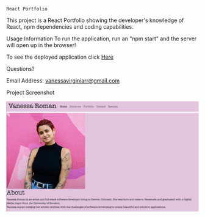     React Portfolio

This project is a React Portfolio showing the developer's knowledge of React, npm dependencies and coding capabilities.

Usage Information
To run the application, run an "npm start" and the server will open up in the browser!

To see the deployed application click [Here](https://react-portfolio-vr.herokuapp.com/Home)


Questions?

Email Address: vanessavirginiarr@gmail.com

Project Screenshot

![V Portfolio](./Screen%20Shot%202022-10-23%20at%2011.22.49%20PM.png)
